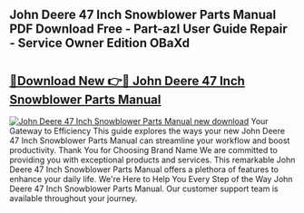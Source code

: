 ## John Deere 47 Inch Snowblower Parts Manual PDF Download Free - Part-azI User Guide Repair - Service Owner Edition OBaXd

# <h2><a href="http://bc87117.oget.top/?id=John+Deere+47+Inch+Snowblower+Parts+Manual">🔗Download New 👉🔴 John Deere 47 Inch Snowblower Parts Manual</a></h2>

[![John Deere 47 Inch Snowblower Parts Manual new download](https://i.imgur.com/5g1atiW.png)](http://bc87117.oget.top/?id=John+Deere+47+Inch+Snowblower+Parts+Manual)
Your Gateway to Efficiency This guide explores the ways your new John Deere 47 Inch Snowblower Parts Manual can streamline your workflow and boost productivity. Thank You for Choosing Brand Name We are committed to providing you with exceptional products and services. This remarkable John Deere 47 Inch Snowblower Parts Manual offers a plethora of features to enhance your daily life. We're Here to Help You Every Step of the Way John Deere 47 Inch Snowblower Parts Manual. Our customer support team is available throughout your journey.
